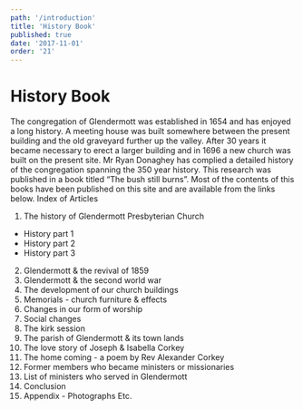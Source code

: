 ```yaml
---
path: '/introduction'
title: 'History Book'
published: true
date: '2017-11-01'
order: '21'
---
```





# History Book
The congregation of Glendermott was established in 1654 and has enjoyed a long history. A meeting house was built somewhere between the present building and the old graveyard further up the valley.
After 30 years it became necessary to erect a larger building and in 1696 a new church was built on the present site. Mr Ryan Donaghey has complied a detailed history of the congregation spanning the 350 year history. This research was published in a book titled “The bush still burns”. Most of the contents of this books have been published on this site and are available from the links below.
Index of Articles

1. The history of Glendermott Presbyterian Church
* History part 1
* History part 2
* History part 3
2. Glendermott & the revival of 1859
3. Glendermott & the second world war
4. The development of our church buildings
5. Memorials - church furniture & effects
6. Changes in our form of worship
7. Social changes
8. The kirk session
9. The parish of Glendermott & its town lands
10. The love story of Joseph & Isabella Corkey
11. The home coming - a poem by Rev Alexander Corkey
12. Former members who became ministers or missionaries
13. List of ministers who served in Glendermott
14. Conclusion
15. Appendix - Photographs Etc.
